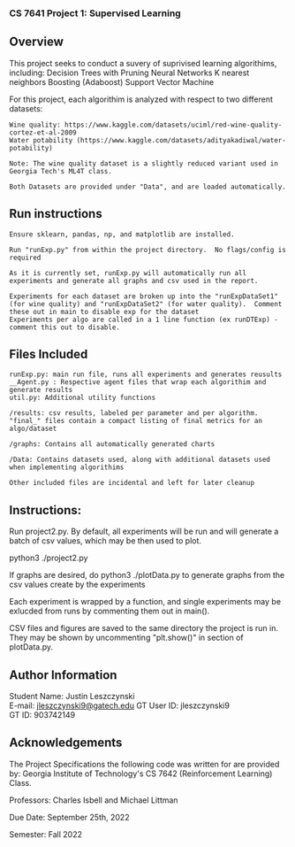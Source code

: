 ### CS 7641 Project 1: Supervised Learning

## Overview
This project seeks to conduct a suvery of suprivised learning algorithims, including:
    Decision Trees with Pruning
    Neural Networks
    K nearest neighbors
    Boosting (Adaboost)
    Support Vector Machine

For this project, each algorithim is analyzed with respect to two different datasets:

    Wine quality: https://www.kaggle.com/datasets/uciml/red-wine-quality-cortez-et-al-2009
    Water potability (https://www.kaggle.com/datasets/adityakadiwal/water-potability)

    Note: The wine quality dataset is a slightly reduced variant used in Georgia Tech's ML4T class.  

    Both Datasets are provided under "Data", and are loaded automatically.

## Run instructions
    Ensure sklearn, pandas, np, and matplotlib are installed.  

    Run "runExp.py" from within the project directory.  No flags/config is required

    As it is currently set, runExp.py will automatically run all experiments and generate all graphs and csv used in the report.

    Experiments for each dataset are broken up into the "runExpDataSet1" (for wine quality) and "runExpDataSet2" (for water quality).  Comment these out in main to disable exp for the dataset
    Experiments per algo are called in a 1 line function (ex runDTExp) - comment this out to disable.



## Files Included
    runExp.py: main run file, runs all experiments and generates reusults
    __Agent.py : Respective agent files that wrap each algorithim and generate results
    util.py: Additional utility functions

    /results: csv results, labeled per parameter and per algorithm.  "final_" files contain a compact listing of final metrics for an algo/dataset

    /graphs: Contains all automatically generated charts

    /Data: Contains datasets used, along with additional datasets used when implementing algorithims 

    Other included files are incidental and left for later cleanup



## Instructions:
Run project2.py.  By default, all experiments will be run and will generate a batch of csv values, which may be then used to plot.

python3 ./project2.py

If graphs are desired, do python3 ./plotData.py to generate graphs from the csv values create by the experiments

Each experiment is wrapped by a function, and single experiments may be exlucded from runs by commenting them out in main().

CSV files and figures are saved to the same directory the project is run in.  They may be shown by uncommenting "plt.show()" in section of plotData.py.



## Author Information
Student Name: Justin Leszczynski 	  	   		   	 		  		  		    	  
E-mail: jleszczynski9@gatech.edu
GT User ID: jleszczynski9 	   		   	 		  		  		    	 		 	  
GT ID: 903742149 


## Acknowledgements
The Project Specifications the following code was written for are provided by:
Georgia Institute of Technology's CS 7642 (Reinforcement Learning) Class.

Professors: Charles Isbell and Michael Littman

Due Date: September 25th, 2022

Semester: Fall 2022


